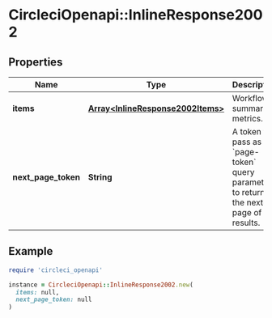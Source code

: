 # CircleciOpenapi::InlineResponse2002

## Properties

| Name | Type | Description | Notes |
| ---- | ---- | ----------- | ----- |
| **items** | [**Array&lt;InlineResponse2002Items&gt;**](InlineResponse2002Items.md) | Workflow summary metrics. |  |
| **next_page_token** | **String** | A token to pass as a &#x60;page-token&#x60; query parameter to return the next page of results. |  |

## Example

```ruby
require 'circleci_openapi'

instance = CircleciOpenapi::InlineResponse2002.new(
  items: null,
  next_page_token: null
)
```

